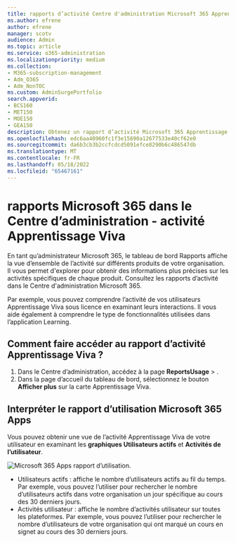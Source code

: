 ```yaml
---
title: rapports d’activité Centre d'administration Microsoft 365 Apprentissage Viva
ms.author: efrene
author: efrene
manager: scotv
audience: Admin
ms.topic: article
ms.service: o365-administration
ms.localizationpriority: medium
ms.collection:
- M365-subscription-management
- Adm_O365
- Adm_NonTOC
ms.custom: AdminSurgePortfolio
search.appverid:
- BCS160
- MET150
- MOE150
- GEA150
description: Obtenez un rapport d’activité Microsoft 365 Apprentissage Viva pour comprendre Apprentissage Viva activité des utilisateurs sous licence, telles que les interactions utilisateur et les fonctionnalités utilisées.
ms.openlocfilehash: edc6aa40960fc1f3e15690a12677533e40cf62e0
ms.sourcegitcommit: da6b3cb3b2ccfcdcd5091efce8290b6c486547db
ms.translationtype: MT
ms.contentlocale: fr-FR
ms.lasthandoff: 05/18/2022
ms.locfileid: "65467161"
---
```

# <a name="microsoft-365-reports-in-the-admin-center---viva-learning-activity"></a>rapports Microsoft 365 dans le Centre d’administration - activité Apprentissage Viva

En tant qu’administrateur Microsoft 365, le tableau de bord Rapports affiche la vue d’ensemble de l’activité sur différents produits de votre organisation. Il vous permet d'explorer pour obtenir des informations plus précises sur les activités spécifiques de chaque produit. Consultez les rapports d’activité dans le Centre d'administration Microsoft 365. 

Par exemple, vous pouvez comprendre l’activité de vos utilisateurs Apprentissage Viva sous licence en examinant leurs interactions. Il vous aide également à comprendre le type de fonctionnalités utilisées dans l’application Learning.

## <a name="how-do-i-get-to-the-to-the-viva-learning-activity-report"></a>Comment faire accéder au rapport d’activité Apprentissage Viva ?  

1. Dans le Centre d’administration, accédez à la page **ReportsUsage** > . 
2. Dans la page d’accueil du tableau de bord, sélectionnez le bouton **Afficher plus** sur la carte Apprentissage Viva. 

## <a name="interpret-the-microsoft-365-apps-usage-report"></a>Interpréter le rapport d’utilisation Microsoft 365 Apps

Vous pouvez obtenir une vue de l’activité Apprentissage Viva de votre utilisateur en examinant les **graphiques Utilisateurs actifs** et **Activités de l’utilisateur**.

![Microsoft 365 Apps rapport d’utilisation.](../../media/viva-learning-charts.png)

- Utilisateurs actifs : affiche le nombre d’utilisateurs actifs au fil du temps. Par exemple, vous pouvez l’utiliser pour rechercher le nombre d’utilisateurs actifs dans votre organisation un jour spécifique au cours des 30 derniers jours.
- Activités utilisateur : affiche le nombre d’activités utilisateur sur toutes les plateformes. Par exemple, vous pouvez l’utiliser pour rechercher le nombre d’utilisateurs de votre organisation qui ont marqué un cours en signet au cours des 30 derniers jours.
 
